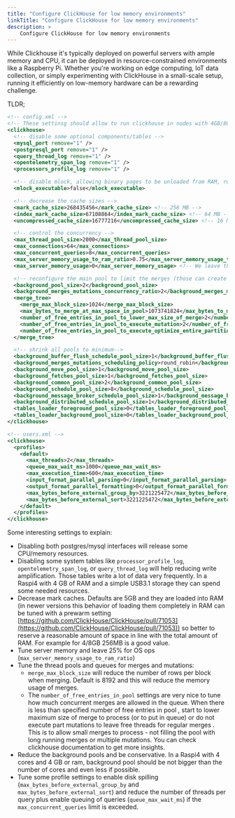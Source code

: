 ```yaml
---
title: "Configure ClickHouse for low memory environments"
linkTitle: "Configure ClickHouse for low memory environments"
description: >
    Configure ClickHouse for low memory environments
---
```


While Clickhouse it's typically deployed on powerful servers with ample memory and CPU, it can be deployed in resource-constrained environments like a Raspberry Pi. Whether you're working on edge computing, IoT data collection, or simply experimenting with ClickHouse in a small-scale setup, running it efficiently on low-memory hardware can be a rewarding challenge.

TLDR;

```xml
<!-- config.xml -->
<!-- These settinsg should allow to run clickhouse in nodes with 4GB/8GB RAM -->
<clickhouse>
  <!-- disable some optional components/tables -->
  <mysql_port remove="1" />
  <postgresql_port remove="1" />  
  <query_thread_log remove="1" />
  <opentelemetry_span_log remove="1" />
  <processors_profile_log remove="1" />   

  <!-- disable mlock, allowing binary pages to be unloaded from RAM, relying on Linux defaults -->
  <mlock_executable>false</mlock_executable> 

  <!-- decrease the cache sizes -->
  <mark_cache_size>268435456</mark_cache_size> <!-- 256 MB -->
  <index_mark_cache_size>67108864</index_mark_cache_size> <!-- 64 MB -->
  <uncompressed_cache_size>16777216</uncompressed_cache_size> <!-- 16 MB -->

  <!-- control the concurrency -->
  <max_thread_pool_size>2000</max_thread_pool_size>
  <max_connections>64</max_connections>
  <max_concurrent_queries>8</max_concurrent_queries>
  <max_server_memory_usage_to_ram_ratio>0.75</max_server_memory_usage_to_ram_ratio> <!-- 75% of the RAM, leave more for the system -->
  <max_server_memory_usage>0</max_server_memory_usage> <!-- We leave the overcommiter to manage available ram for queries-->

  <!-- reconfigure the main pool to limit the merges (those can create problems if the insert pressure is high) -->
  <background_pool_size>2</background_pool_size>
  <background_merges_mutations_concurrency_ratio>2</background_merges_mutations_concurrency_ratio>
  <merge_tree>
    <merge_max_block_size>1024</merge_max_block_size>
    <max_bytes_to_merge_at_max_space_in_pool>1073741824</max_bytes_to_merge_at_max_space_in_pool> <!-- 1 GB max part-->
    <number_of_free_entries_in_pool_to_lower_max_size_of_merge>2</number_of_free_entries_in_pool_to_lower_max_size_of_merge>
    <number_of_free_entries_in_pool_to_execute_mutation>2</number_of_free_entries_in_pool_to_execute_mutation>
    <number_of_free_entries_in_pool_to_execute_optimize_entire_partition>2</number_of_free_entries_in_pool_to_execute_optimize_entire_partition>
  </merge_tree>

  <!-- shrink all pools to minimum-->
  <background_buffer_flush_schedule_pool_size>1</background_buffer_flush_schedule_pool_size>
  <background_merges_mutations_scheduling_policy>round_robin</background_merges_mutations_scheduling_policy>
  <background_move_pool_size>1</background_move_pool_size>
  <background_fetches_pool_size>1</background_fetches_pool_size>
  <background_common_pool_size>2</background_common_pool_size>
  <background_schedule_pool_size>8</background_schedule_pool_size>
  <background_message_broker_schedule_pool_size>1</background_message_broker_schedule_pool_size>
  <background_distributed_schedule_pool_size>1</background_distributed_schedule_pool_size>
  <tables_loader_foreground_pool_size>0</tables_loader_foreground_pool_size>
  <tables_loader_background_pool_size>0</tables_loader_background_pool_size>   
</clickhouse>
```

```xml
<!-- users.xml -->
<clickhouse>
  <profiles>
    <default>
      <max_threads>2</max_threads>
      <queue_max_wait_ms>1000</queue_max_wait_ms>
      <max_execution_time>600</max_execution_time>
      <input_format_parallel_parsing>0</input_format_parallel_parsing>
      <output_format_parallel_formatting>0</output_format_parallel_formatting>
      <max_bytes_before_external_group_by>3221225472</max_bytes_before_external_group_by> <!-- 3 GB -->
      <max_bytes_before_external_sort>3221225472</max_bytes_before_external_sort> <!-- 3 GB -->
    </default>
  </profiles>
</clickhouse>
```

Some interesting settings to explain:

- Disabling both postgres/mysql interfaces will release some CPU/memory resources.
- Disabling some system tables like `processor_profile_log`, `opentelemetry_span_log`, or `query_thread_log`  will help reducing write amplification. Those tables write a lot of data very frequently. In a Raspi4 with 4 GB of RAM and a simple USB3.1 storage they can spend some needed resources.
- Decrease mark caches. Defaults are 5GB and they are loaded into RAM (in newer versions this behavior of loading them completely in RAM can be tuned with a prewarm setting [https://github.com/ClickHouse/ClickHouse/pull/71053](https://github.com/ClickHouse/ClickHouse/pull/71053)) so better to reserve a reasonable amount of space in line with the total amount of RAM. For example for 4/8GB 256MB is a good value.
- Tune server memory and leave 25% for OS ops (`max_server_memory_usage_to_ram_ratio`)
- Tune the thread pools and queues for merges and mutations:
    - `merge_max_block_size`  will reduce the number of rows per block when merging. Default is 8192 and this will reduce the memory usage of merges.
    - The `number_of_free_entries_in_pool`  settings are very nice to tune how much concurrent merges are allowed in the queue. When there is less than specified number of free entries in pool , start to lower maximum size of merge to process (or to put in queue) or do not execute part mutations to leave free threads for regular merges . This is to allow small merges to process - not filling the pool with long running merges or multiple mutations. You can check clickhouse documentation to get more insights.
- Reduce the background pools and be conservative. In a Raspi4 with 4 cores and 4 GB or ram, background pool should be not bigger than the number of cores and even less if possible.
- Tune some profile settings to enable disk spilling (`max_bytes_before_external_group_by`  and `max_bytes_before_external_sort`) and reduce the number of threads per query plus enable queuing of queries (`queue_max_wait_ms`) if the `max_concurrent_queries`  limit is exceeded.